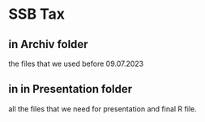 # SSB Tax

## in Archiv folder
the files that we used before 09.07.2023

## in in Presentation folder
all the files that we need for presentation and final R file.
